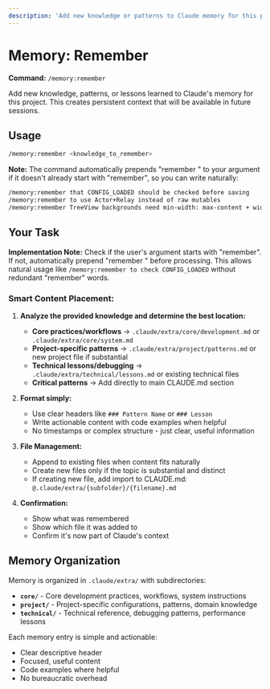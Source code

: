 ```yaml
---
description: 'Add new knowledge or patterns to Claude memory for this project'
---
```


# Memory: Remember

**Command:** `/memory:remember`

Add new knowledge, patterns, or lessons learned to Claude's memory for this project. This creates persistent context that will be available in future sessions.

## Usage

```bash
/memory:remember <knowledge_to_remember>
```

**Note:** The command automatically prepends "remember " to your argument if it doesn't already start with "remember", so you can write naturally:

```bash
/memory:remember that CONFIG_LOADED should be checked before saving
/memory:remember to use Actor+Relay instead of raw mutables  
/memory:remember TreeView backgrounds need min-width: max-content + width: 100%
```

## Your Task

**Implementation Note:** Check if the user's argument starts with "remember". If not, automatically prepend "remember " before processing. This allows natural usage like `/memory:remember to check CONFIG_LOADED` without redundant "remember" words.

### Smart Content Placement:

1. **Analyze the provided knowledge and determine the best location:**
   - **Core practices/workflows** → `.claude/extra/core/development.md` or `.claude/extra/core/system.md`
   - **Project-specific patterns** → `.claude/extra/project/patterns.md` or new project file if substantial
   - **Technical lessons/debugging** → `.claude/extra/technical/lessons.md` or existing technical files
   - **Critical patterns** → Add directly to main CLAUDE.md section

2. **Format simply:**
   - Use clear headers like `### Pattern Name` or `### Lesson`
   - Write actionable content with code examples when helpful
   - No timestamps or complex structure - just clear, useful information

3. **File Management:**
   - Append to existing files when content fits naturally
   - Create new files only if the topic is substantial and distinct
   - If creating new file, add import to CLAUDE.md: `@.claude/extra/{subfolder}/{filename}.md`

4. **Confirmation:**
   - Show what was remembered
   - Show which file it was added to
   - Confirm it's now part of Claude's context

## Memory Organization

Memory is organized in `.claude/extra/` with subdirectories:

- **`core/`** - Core development practices, workflows, system instructions
- **`project/`** - Project-specific configurations, patterns, domain knowledge  
- **`technical/`** - Technical reference, debugging patterns, performance lessons

Each memory entry is simple and actionable:
- Clear descriptive header
- Focused, useful content
- Code examples where helpful
- No bureaucratic overhead